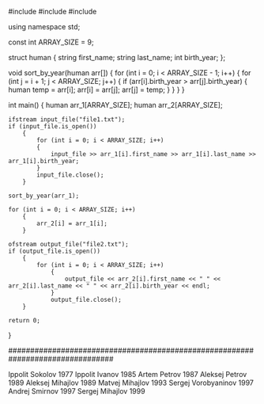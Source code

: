 #include <iostream>
#include <fstream>
#include <string>

using namespace std;

const int ARRAY_SIZE = 9;

struct human 
    {
        string first_name;
        string last_name;
        int birth_year;
    };

void sort_by_year(human arr[]) 
    {
        for (int i = 0; i < ARRAY_SIZE - 1; i++) 
            {
                for (int j = i + 1; j < ARRAY_SIZE; j++) 
                    {
                        if (arr[i].birth_year > arr[j].birth_year) 
                            {
                                human temp = arr[i];
                                arr[i] = arr[j];
                                arr[j] = temp;
                            }
                    }
            }
    }

int main() {
    human arr_1[ARRAY_SIZE];
    human arr_2[ARRAY_SIZE];

    ifstream input_file("file1.txt");
    if (input_file.is_open()) 
        {
            for (int i = 0; i < ARRAY_SIZE; i++) 
            {
                input_file >> arr_1[i].first_name >> arr_1[i].last_name >> arr_1[i].birth_year;
            }
            input_file.close();
        }

    sort_by_year(arr_1);

    for (int i = 0; i < ARRAY_SIZE; i++) 
        {
            arr_2[i] = arr_1[i];
        }

    ofstream output_file("file2.txt");
    if (output_file.is_open()) 
        {
            for (int i = 0; i < ARRAY_SIZE; i++) 
                {
                    output_file << arr_2[i].first_name << " " << arr_2[i].last_name << " " << arr_2[i].birth_year << endl;
                }
                output_file.close();
        }

    return 0;
}

################################################################################

Ippolit Sokolov 1977
Ippolit Ivanov 1985
Artem Petrov 1987
Aleksej Petrov 1989
Aleksej Mihajlov 1989
Matvej Mihajlov 1993
Sergej Vorobyaninov 1997
Andrej Smirnov 1997
Sergej Mihajlov 1999
